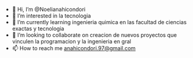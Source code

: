- 👋 Hi, I’m @Noelianahicondori
- 👀 I’m interested in la tecnologia
- 🌱 I’m currently learning ingenieria quimica en las facultad de ciencias exactas y tecnologia
- 💞️ I’m looking to collaborate on creacion de nuevos proyectos que vinculen la programacion y la ingenieria en gral
- 📫 How to reach me anahicondori.97@gmail.com

<!---
Noelianahicondori/Noelianahicondori is a ✨ special ✨ repository because its `README.md` (this file) appears on your GitHub profile.
You can click the Preview link to take a look at your changes.
--->
